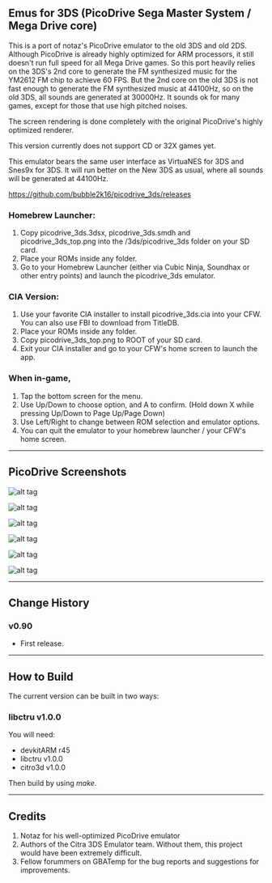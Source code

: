## Emus for 3DS (PicoDrive Sega Master System / Mega Drive core)

This is a port of notaz's PicoDrive emulator to the old 3DS and old 2DS. Although PicoDrive is already highly optimized for ARM processors, it still doesn't run full speed for all Mega Drive games. So this port heavily relies on the 3DS's 2nd core to generate the FM synthesized music for the YM2612 FM chip to achieve 60 FPS. But the 2nd core on the old 3DS is not fast enough to generate the FM synthesized music at 44100Hz, so on the old 3DS, all sounds are generated at 30000Hz. It sounds ok for many games, except for those that use high pitched noises.

The screen rendering is done completely with the original PicoDrive's highly optimized renderer. 

This version currently does not support CD or 32X games yet.

This emulator bears the same user interface as VirtuaNES for 3DS and Snes9x for 3DS. It will run better on the New 3DS as usual, where all sounds will be generated at 44100Hz.

https://github.com/bubble2k16/picodrive_3ds/releases

### Homebrew Launcher:

1. Copy picodrive_3ds.3dsx, picodrive_3ds.smdh and picodrive_3ds_top.png into the /3ds/picodrive_3ds folder on your SD card.
2. Place your ROMs inside any folder.
3. Go to your Homebrew Launcher (either via Cubic Ninja, Soundhax or other entry points) and launch the picodrive_3ds emulator.

### CIA Version:

1. Use your favorite CIA installer to install picodrive_3ds.cia into your CFW. You can also use FBI to download from TitleDB.
2. Place your ROMs inside any folder.
3. Copy picodrive_3ds_top.png to ROOT of your SD card.
4. Exit your CIA installer and go to your CFW's home screen to launch the app.

### When in-game,

1. Tap the bottom screen for the menu.
2. Use Up/Down to choose option, and A to confirm. (Hold down X while pressing Up/Down to Page Up/Page Down)
3. Use Left/Right to change between ROM selection and emulator options.
4. You can quit the emulator to your homebrew launcher / your CFW's home screen.

-------------------------------------------------------------------------------------------------------

## PicoDrive Screenshots

![alt tag](https://github.com/bubble2k16/emus3ds/blob/master/screenshots/PicoDrive01.bmp)

![alt tag](https://github.com/bubble2k16/emus3ds/blob/master/screenshots/PicoDrive02.bmp)

![alt tag](https://github.com/bubble2k16/emus3ds/blob/master/screenshots/PicoDrive03.bmp)

![alt tag](https://github.com/bubble2k16/emus3ds/blob/master/screenshots/PicoDrive04.bmp)

![alt tag](https://github.com/bubble2k16/emus3ds/blob/master/screenshots/PicoDrive05.bmp)

![alt tag](https://github.com/bubble2k16/emus3ds/blob/master/screenshots/PicoDrive06.bmp)


-------------------------------------------------------------------------------------------

## Change History

### v0.90
- First release.

-------------------------------------------------------------------------------------------------------

## How to Build

The current version can be built in two ways:

###  libctru v1.0.0

You will need:
- devkitARM r45
- libctru v1.0.0
- citro3d v1.0.0

Then build by using *make*.

-------------------------------------------------------------------------------------------------------

## Credits

1. Notaz for his well-optimized PicoDrive emulator
2. Authors of the Citra 3DS Emulator team. Without them, this project would have been extremely difficult.
3. Fellow forummers on GBATemp for the bug reports and suggestions for improvements.